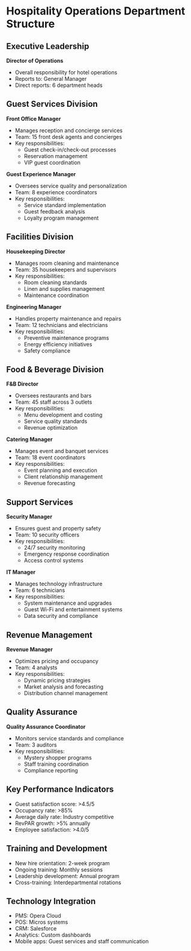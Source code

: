 # Hospitality Operations Department Structure

## Executive Leadership
**Director of Operations**
- Overall responsibility for hotel operations
- Reports to: General Manager
- Direct reports: 6 department heads

## Guest Services Division
**Front Office Manager**
- Manages reception and concierge services
- Team: 15 front desk agents and concierges
- Key responsibilities:
  - Guest check-in/check-out processes
  - Reservation management
  - VIP guest coordination

**Guest Experience Manager**
- Oversees service quality and personalization
- Team: 8 experience coordinators
- Key responsibilities:
  - Service standard implementation
  - Guest feedback analysis
  - Loyalty program management

## Facilities Division
**Housekeeping Director**
- Manages room cleaning and maintenance
- Team: 35 housekeepers and supervisors
- Key responsibilities:
  - Room cleaning standards
  - Linen and supplies management
  - Maintenance coordination

**Engineering Manager**
- Handles property maintenance and repairs
- Team: 12 technicians and electricians
- Key responsibilities:
  - Preventive maintenance programs
  - Energy efficiency initiatives
  - Safety compliance

## Food & Beverage Division
**F&B Director**
- Oversees restaurants and bars
- Team: 45 staff across 3 outlets
- Key responsibilities:
  - Menu development and costing
  - Service quality standards
  - Revenue optimization

**Catering Manager**
- Manages event and banquet services
- Team: 18 event coordinators
- Key responsibilities:
  - Event planning and execution
  - Client relationship management
  - Revenue forecasting

## Support Services
**Security Manager**
- Ensures guest and property safety
- Team: 10 security officers
- Key responsibilities:
  - 24/7 security monitoring
  - Emergency response coordination
  - Access control systems

**IT Manager**
- Manages technology infrastructure
- Team: 6 technicians
- Key responsibilities:
  - System maintenance and upgrades
  - Guest Wi-Fi and entertainment systems
  - Data security and compliance

## Revenue Management
**Revenue Manager**
- Optimizes pricing and occupancy
- Team: 4 analysts
- Key responsibilities:
  - Dynamic pricing strategies
  - Market analysis and forecasting
  - Distribution channel management

## Quality Assurance
**Quality Assurance Coordinator**
- Monitors service standards and compliance
- Team: 3 auditors
- Key responsibilities:
  - Mystery shopper programs
  - Staff training coordination
  - Compliance reporting

## Key Performance Indicators
- Guest satisfaction score: >4.5/5
- Occupancy rate: >85%
- Average daily rate: Industry competitive
- RevPAR growth: >5% annually
- Employee satisfaction: >4.0/5

## Training and Development
- New hire orientation: 2-week program
- Ongoing training: Monthly sessions
- Leadership development: Annual program
- Cross-training: Interdepartmental rotations

## Technology Integration
- PMS: Opera Cloud
- POS: Micros systems
- CRM: Salesforce
- Analytics: Custom dashboards
- Mobile apps: Guest services and staff communication
